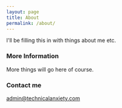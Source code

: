 ```yaml
---
layout: page
title: About
permalink: /about/
---
```

I'll be filling this in with things about me etc.

### More Information
More things will go here of course.

### Contact me
[admin@technicalanxiety.com](mailto:admin@technicalanxiety.com)